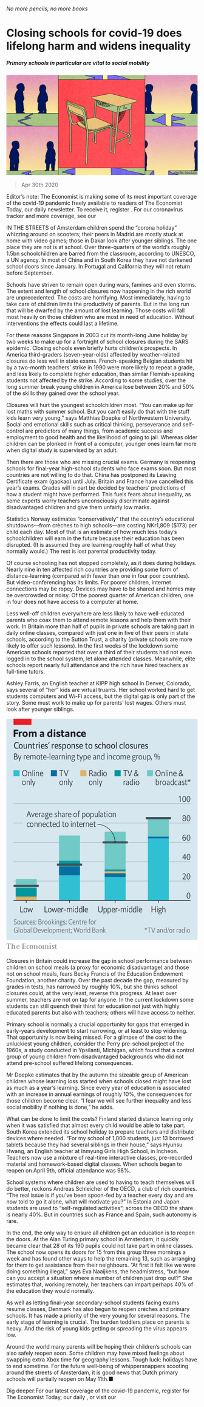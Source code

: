 ###### No more pencils, no more books

# Closing schools for covid-19 does lifelong harm and widens inequality 

##### Primary schools in particular are vital to social mobility 

![image](images/20200502_IRD001_facebook.jpg) 

> Apr 30th 2020 

Editor’s note: The Economist is making some of its most important coverage of the covid-19 pandemic freely available to readers of The Economist Today, our daily newsletter. To receive it, register . For our coronavirus tracker and more coverage, see our 

IN THE STREETS of Amsterdam children spend the “corona holiday” whizzing around on scooters; their peers in Madrid are mostly stuck at home with video games; those in Dakar look after younger siblings. The one place they are not is at school. Over three-quarters of the world’s roughly 1.5bn schoolchildren are barred from the classroom, according to UNESCO, a UN agency. In most of China and in South Korea they have not darkened school doors since January. In Portugal and California they will not return before September.

Schools have striven to remain open during wars, famines and even storms. The extent and length of school closures now happening in the rich world are unprecedented. The costs are horrifying. Most immediately, having to take care of children limits the productivity of parents. But in the long run that will be dwarfed by the amount of lost learning. Those costs will fall most heavily on those children who are most in need of education. Without interventions the effects could last a lifetime.


For these reasons Singapore in 2003 cut its month-long June holiday by two weeks to make up for a fortnight of school closures during the SARS epidemic. Closing schools even briefly hurts children’s prospects. In America third-graders (seven-year-olds) affected by weather-related closures do less well in state exams. French-speaking Belgian students hit by a two-month teachers’ strike in 1990 were more likely to repeat a grade, and less likely to complete higher education, than similar Flemish-speaking students not affected by the strike. According to some studies, over the long summer break young children in America lose between 20% and 50% of the skills they gained over the school year.

Closures will hurt the youngest schoolchildren most. “You can make up for lost maths with summer school. But you can’t easily do that with the stuff kids learn very young,” says Matthias Doepke of Northwestern University. Social and emotional skills such as critical thinking, perseverance and self-control are predictors of many things, from academic success and employment to good health and the likelihood of going to jail. Whereas older children can be plonked in front of a computer, younger ones learn far more when digital study is supervised by an adult.


Then there are those who are missing crucial exams. Germany is reopening schools for final-year high-school students who face exams soon. But most countries are not willing to do that. China has postponed its Leaving Certificate exam (gaokao) until July. Britain and France have cancelled this year’s exams. Grades will in part be decided by teachers’ predictions of how a student might have performed. This fuels fears about inequality, as some experts worry teachers unconsciously discriminate against disadvantaged children and give them unfairly low marks.

Statistics Norway estimates “conservatively” that the country’s educational shutdowns—from crèches to high schools—are costing NKr1,809 ($173) per child each day. Most of that is an estimate of how much less today’s schoolchildren will earn in the future because their education has been disrupted. (It is assumed they are learning roughly half of what they normally would.) The rest is lost parental productivity today.

Of course schooling has not stopped completely, as it does during holidays. Nearly nine in ten affected rich countries are providing some form of distance-learning (compared with fewer than one in four poor countries). But video-conferencing has its limits. For poorer children, internet connections may be ropey. Devices may have to be shared and homes may be overcrowded or noisy. Of the poorest quarter of American children, one in four does not have access to a computer at home.

Less well-off children everywhere are less likely to have well-educated parents who coax them to attend remote lessons and help them with their work. In Britain more than half of pupils in private schools are taking part in daily online classes, compared with just one in five of their peers in state schools, according to the Sutton Trust, a charity (private schools are more likely to offer such lessons). In the first weeks of the lockdown some American schools reported that over a third of their students had not even logged in to the school system, let alone attended classes. Meanwhile, elite schools report nearly full attendance and the rich have hired teachers as full-time tutors.

Ashley Farris, an English teacher at KIPP high school in Denver, Colorado, says several of “her” kids are virtual truants. Her school worked hard to get students computers and Wi-Fi access, but the digital gap is only part of the story. Some must work to make up for parents’ lost wages. Others must look after younger siblings.

![image](images/20200502_IRC387.png) 


Closures in Britain could increase the gap in school performance between children on school meals (a proxy for economic disadvantage) and those not on school meals, fears Becky Francis of the Education Endowment Foundation, another charity. Over the past decade the gap, measured by grades in tests, has narrowed by roughly 10%, but she thinks school closures could, at the very least, reverse this progress. At least over summer, teachers are not on tap for anyone. In the current lockdown some students can still quench their thirst for education not just with highly educated parents but also with teachers; others will have access to neither.

Primary school is normally a crucial opportunity for gaps that emerged in early-years development to start narrowing, or at least to stop widening. That opportunity is now being missed. For a glimpse of the cost to the unluckiest young children, consider the Perry pre-school project of the 1960s, a study conducted in Ypsilanti, Michigan, which found that a control group of young children from disadvantaged backgrounds who did not attend pre-school suffered lifelong consequences.

Mr Doepke estimates that by the autumn the sizeable group of American children whose learning loss started when schools closed might have lost as much as a year’s learning. Since every year of education is associated with an increase in annual earnings of roughly 10%, the consequences for those children become clear. “I fear we will see further inequality and less social mobility if nothing is done,” he adds.

What can be done to limit the costs? Finland started distance learning only when it was satisfied that almost every child would be able to take part. South Korea extended its school holiday to prepare teachers and distribute devices where needed. “For my school of 1,000 students, just 13 borrowed tablets because they had several siblings in their house,” says Hyunsu Hwang, an English teacher at Inmyung Girls High School, in Incheon. Teachers now use a mixture of real-time interactive classes, pre-recorded material and homework-based digital classes. When schools began to reopen on April 9th, official attendance was 98%.

School systems where children are used to having to teach themselves will do better, reckons Andreas Schleicher of the OECD, a club of rich countries. “The real issue is if you’ve been spoon-fed by a teacher every day and are now told to go it alone, what will motivate you?” In Estonia and Japan students are used to “self-regulated activities”; across the OECD the share is nearly 40%. But in countries such as France and Spain, such autonomy is rare.

In the end, the only way to ensure all children get an education is to reopen the doors. At the Alan Turing primary school in Amsterdam, it quickly became clear that 28 of its 190 pupils could not take part in online classes. The school now opens its doors for 15 from this group three mornings a week and has found other ways to help the remaining 13, such as arranging for them to get assistance from their neighbours. “At first it felt like we were doing something illegal,” says Eva Naaijkens, the headmistress, “but how can you accept a situation where a number of children just drop out?” She estimates that, working remotely, her teachers can impart perhaps 40% of the education they would normally.

As well as letting final-year secondary-school students facing exams resume classes, Denmark has also begun to reopen crèches and primary schools. It has made a priority of the very young for several reasons. The early stage of learning is crucial. The burden toddlers place on parents is heavy. And the risk of young kids getting or spreading the virus appears low.

Around the world many parents will be hoping their children’s schools can also safely reopen soon. Some children may have mixed feelings about swapping extra Xbox time for geography lessons. Tough luck: holidays have to end sometime. For the future well-being of whippersnappers scooting around the streets of Amsterdam, it is good news that Dutch primary schools will partially reopen on May 11th.■

Dig deeper:For our latest coverage of the covid-19 pandemic, register for The Economist Today, our daily , or visit our 

